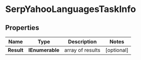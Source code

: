 # SerpYahooLanguagesTaskInfo


## Properties

| Name | Type | Description | Notes |
|------------ | ------------- | ------------- | -------------|
**Result** | **IEnumerable<SerpYahooLanguagesResultInfo>** | array of results |[optional]|
